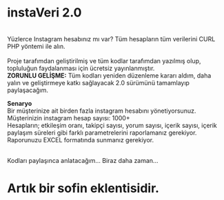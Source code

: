# instaVeri 2.0
<br>Yüzlerce Instagram hesabınız mı var? Tüm hesapların tüm verilerini CURL PHP yöntemi ile alın.
<br>
<br>Proje tarafımdan geliştirilmiş ve tüm kodlar tarafımdan yazılmış olup, topluluğun faydalanması için ücretsiz yayınlanmıştır.
<br><b>ZORUNLU GELİŞME:</b> Tüm kodları yeniden düzenleme kararı aldım, daha yalın ve geliştirmeye katkı sağlayacak 2.0 sürümünü tamamlayıp paylaşacağım.
<br>

<b>Senaryo</b>
<br>Bir müşterinize ait birden fazla instagram hesabını yönetiyorsunuz. 
<br>Müşterinizin instagram hesap sayısı: 1000+
<br>Hesapların; etkileşim oranı, takipçi sayısı, yorum sayısı, içerik sayısı, içerik paylaşım süreleri gibi farklı parametrelerini raporlamanız gerekiyor.
<br>Raporunuzu EXCEL formatında sunmanız gerekiyor.

<br>Kodları paylaşınca anlatacağım... Biraz daha zaman...

# Artık bir sofin eklentisidir.
